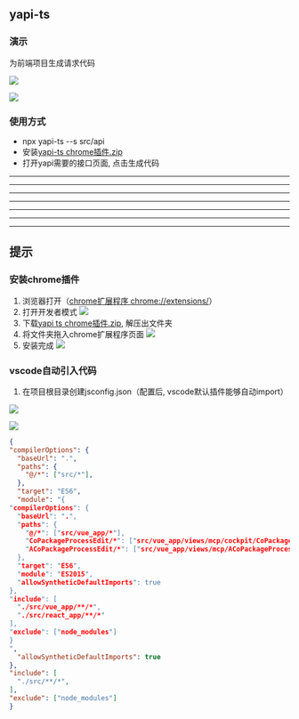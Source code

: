 ## yapi-ts

### 演示
为前端项目生成请求代码


![](https://image-c.weimobwmc.com/static-resource/5aefd2b8a9ed45a0b1b0f5710483ba42.gif)

![](https://image-c.weimobwmc.com/static-resource/04c28cfe7d704d2895091bfe22b36a07.jpg)

### 使用方式
* npx yapi-ts --s src/api
* 安装[yapi-ts chrome插件.zip](https://c.weimobwmc.com/static-resource/dcd672cadfd94f319759433f14574109.zip)
* 打开yapi需要的接口页面, 点击生成代码

<hr />
<hr />
<hr />
<hr />
<hr />
<hr />
<hr />

## 提示
### 安装chrome插件
1. 浏览器打开（[chrome扩展程序 chrome://extensions/](chrome://extensions/)）
2. 打开开发者模式
  ![](https://image-c.weimobwmc.com/static-resource/f2a6196d383e4ab1af50a0276ab22d32.jpg)
1. 下载[yapi ts chrome插件.zip](https://c.weimobwmc.com/static-resource/dcd672cadfd94f319759433f14574109.zip), 解压出文件夹
2. 将文件夹拖入chrome扩展程序页面
  ![](https://image-c.weimobwmc.com/static-resource/642bfd1f9377405d86b017c8c2925e94.jpg)
3. 安装完成
  ![](https://image-c.weimobwmc.com/static-resource/9fb96eac41214b2ba61bbf14e22aa642.png)

### vscode自动引入代码
1. 在项目根目录创建jsconfig.json（配置后, vscode默认插件能够自动import）

![](https://image-c.weimobwmc.com/static-resource/a880f1a8525d40cca4076497c24c0ac8.jpg)

![](https://image-c.weimobwmc.com/static-resource/2a5c9524cb894b5180d5ae998bf0f596.jpg)

  ``` json
{
  "compilerOptions": {
    "baseUrl": ".",
    "paths": {
      "@/*": ["src/*"],
    },
    "target": "ES6",
    "module": "{
  "compilerOptions": {
    "baseUrl": ".",
    "paths": {
      "@/*": ["src/vue_app/*"],
      "CoPackageProcessEdit/*": ["src/vue_app/views/mcp/cockpit/CoPackageProcessEdit/*"],
      "ACoPackageProcessEdit/*": ["src/vue_app/views/mcp/ACoPackageProcessEdit/*"]
    },
    "target": "ES6",
    "module": "ES2015",
    "allowSyntheticDefaultImports": true
  },
  "include": [
    "./src/vue_app/**/*",
    "./src/react_app/**/*"
  ],
  "exclude": ["node_modules"]
}
",
    "allowSyntheticDefaultImports": true
  },
  "include": [
    "./src/**/*",
  ],
  "exclude": ["node_modules"]
}
  ```